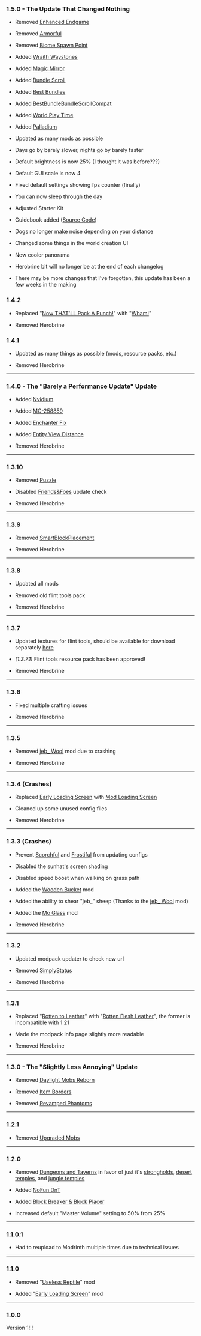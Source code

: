 ### 1.5.0 - The Update That Changed Nothing

- Removed [Enhanced Endgame](https://modrinth.com/mod/enhanced-endgame)

- Removed [Armorful](https://modrinth.com/mod/armorful)

- Removed [Biome Spawn Point](https://modrinth.com/mod/biome-spawn-point)

- Added [Wraith Waystones](https://modrinth.com/mod/fwaystones)

- Added [Magic Mirror](https://modrinth.com/mod/qds-magic-mirror)

- Added [Bundle Scroll](https://modrinth.com/mod/bundle-scroll)

- Added [Best Bundles](https://modrinth.com/mod/best-bundles)

- Added [BestBundleBundleScrollCompat](https://modrinth.com/mod/bestbundlebundlescrollcompat)

- Added [World Play Time](https://modrinth.com/mod/world-play-time)

- Added [Palladium](https://modrinth.com/mod/mpalladium)

- Updated as many mods as possible

- Days go by barely slower, nights go by barely faster

- Default brightness is now 25% (I thought it was before???)

- Default GUI scale is now 4

- Fixed default settings showing fps counter (finally)

- You can now sleep through the day

- Adjusted Starter Kit

- Guidebook added ([Source Code](https://github.com/kckarnige/iatw))

- Dogs no longer make noise depending on your distance

- Changed some things in the world creation UI

- New cooler panorama

- Herobrine bit will no longer be at the end of each changelog

- There may be more changes that I've forgotten, this update has been a few weeks in the making

### 1.4.2

- Replaced "[Now THAT'LL Pack A Punch!](https://modrinth.com/datapack/actual-mace)" with "[Wham!](https://modrinth.com/mod/wham-mace)"

- Removed Herobrine

### 1.4.1

- Updated as many things as possible (mods, resource packs, etc.)

- Removed Herobrine

----
### 1.4.0 - The "Barely a Performance Update" Update

- Added [Nvidium](https://modrinth.com/mod/nvidium)

- Added [MC-258859](https://modrinth.com/mod/mc-258859)

- Added [Enchanter Fix](https://modrinth.com/mod/enchanter-fix)

- Added [Entity View Distance](https://modrinth.com/mod/entity-view-distance)

- Removed Herobrine

----
### 1.3.10

- Removed [Puzzle](https://modrinth.com/mod/puzzle)

- Disabled [Friends&Foes](https://modrinth.com/mod/friends-and-foes) update check

- Removed Herobrine

----
### 1.3.9

- Removed [SmartBlockPlacement](https://modrinth.com/mod/smartblockplacement)

- Removed Herobrine

----
### 1.3.8

- Updated all mods

- Removed old flint tools pack

- Removed Herobrine

----
### 1.3.7

- Updated textures for flint tools, should be available for download separately [here](https://modrinth.com/resourcepack/slow-your-flint)

- *(1.3.7.1)* Flint tools resource pack has been approved!

- Removed Herobrine

----
### 1.3.6

- Fixed multiple crafting issues

- Removed Herobrine

----
### 1.3.5

- Removed [jeb_ Wool](https://modrinth.com/mod/jeb_-wool) mod due to crashing

- Removed Herobrine

----
### 1.3.4 (Crashes)

- Replaced [Early Loading Screen](https://modrinth.com/mod/early-loading-screen) with [Mod Loading Screen](https://modrinth.com/mod/mod-loading-screen)

- Cleaned up some unused config files

- Removed Herobrine

----
### 1.3.3 (Crashes)

- Prevent [Scorchful](https://modrinth.com/mod/scorchful) and [Frostiful](https://modrinth.com/mod/frostiful) from updating configs

- Disabled the sunhat's screen shading

- Disabled speed boost when walking on grass path

- Added the [Wooden Bucket](https://modrinth.com/mod/wooden-bucket) mod

- Added the ability to shear "jeb_" sheep (Thanks to the [jeb_ Wool](https://modrinth.com/mod/jeb_-wool) mod)

- Added the [Mo Glass](https://modrinth.com/mod/mo-glass) mod

- Removed Herobrine

----
### 1.3.2

- Updated modpack updater to check new url

- Removed [SimplyStatus](https://modrinth.com/mod/simplystatus)

- Removed Herobrine

----
### 1.3.1

- Replaced "[Rotten to Leather](https://modrinth.com/mod/rotten-to-leather/version/1)" with "[Rotten Flesh Leather](https://modrinth.com/datapack/rotten-flesh-leather)", the former is incompatible with 1.21

- Made the modpack info page slightly more readable

- Removed Herobrine

----
### 1.3.0 - The "Slightly Less Annoying" Update

- Removed [Daylight Mobs Reborn](https://modrinth.com/mod/daylight-mobs-reborn)

- Removed [Item Borders](https://modrinth.com/mod/item-borders)

- Removed [Revamped Phantoms](https://modrinth.com/mod/revamped_phantoms)

----
### 1.2.1

- Removed [Upgraded Mobs](https://modrinth.com/datapack/upgraded-mobs)

----
### 1.2.0

- Removed [Dungeons and Taverns](https://modrinth.com/datapack/dungeons-and-taverns) in favor of just it's [strongholds](https://modrinth.com/mod/dungeons-and-taverns-stronghold-overhaul), [desert temples](https://modrinth.com/mod/dungeons-and-taverns-desert-temple-replacement), and [jungle temples](https://modrinth.com/datapack/dungeons-and-taverns-jungle-temple-replacement)

- Added [NoFun DnT](https://modrinth.com/datapack/nofun-dnt)

- Added [Block Breaker & Block Placer](https://modrinth.com/mod/breakerplacer)

- Increased default "Master Volume" setting to 50% from 25%

----
### 1.1.0.1

- Had to reupload to Modrinth multiple times due to technical issues

----
### 1.1.0

- Removed "[Useless Reptile](https://modrinth.com/mod/useless-reptile)" mod

- Added "[Early Loading Screen](https://modrinth.com/mod/early-loading-screen)" mod

----
### 1.0.0

Version 1!!!